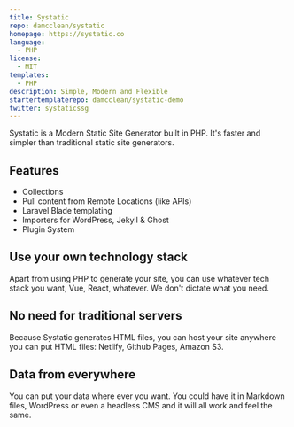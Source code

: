 ```yaml
---
title: Systatic
repo: damcclean/systatic
homepage: https://systatic.co
language:
  - PHP
license:
  - MIT
templates:
  - PHP
description: Simple, Modern and Flexible
startertemplaterepo: damcclean/systatic-demo
twitter: systaticssg
---
```


Systatic is a Modern Static Site Generator built in PHP. It's faster and simpler than traditional static site generators.

## Features
* Collections
* Pull content from Remote Locations (like APIs)
* Laravel Blade templating
* Importers for WordPress, Jekyll & Ghost
* Plugin System

## Use your own technology stack
Apart from using PHP to generate your site, you can use whatever tech stack you want, Vue, React, whatever. We don't dictate what you need.

## No need for traditional servers
Because Systatic generates HTML files, you can host your site anywhere you can put HTML files: Netlify, Github Pages, Amazon S3.

## Data from everywhere
You can put your data where ever you want. You could have it in Markdown files, WordPress or even a headless CMS and it will all work and feel the same.
